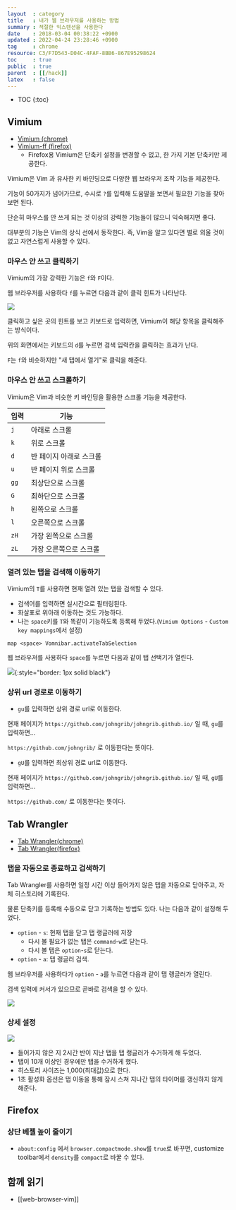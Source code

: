 ```yaml
---
layout  : category
title   : 내가 웹 브라우저를 사용하는 방법
summary : 적절한 익스텐션을 사용한다
date    : 2018-03-04 00:38:22 +0900
updated : 2022-04-24 23:28:46 +0900
tag     : chrome
resource: C3/F7D543-D04C-4FAF-8BB6-867E95298624
toc     : true
public  : true
parent  : [[/hack]]
latex   : false
---
```

* TOC
{:toc}

## Vimium

- [Vimium (chrome)]( https://chrome.google.com/webstore/detail/vimium/dbepggeogbaibhgnhhndojpepiihcmeb )
- [Vimium-ff (firefox)]( https://addons.mozilla.org/ko/firefox/addon/vimium-ff/ )
    - Firefox용 Vimium은 단축키 설정을 변경할 수 없고, 한 가지 기본 단축키만 제공한다.

Vimium은 Vim 과 유사한 키 바인딩으로 다양한 웹 브라우저 조작 기능을 제공한다.

기능이 50가지가 넘어가므로, 수시로 `?`를 입력해 도움말을 보면서 필요한 기능을 찾아보면 된다.

단순히 마우스를 안 쓰게 되는 것 이상의 강력한 기능들이 많으니 익숙해지면 좋다.

대부분의 기능은 Vim의 상식 선에서 동작한다. 즉, Vim을 알고 있다면 별로 외울 것이 없고 자연스럽게 사용할 수 있다.

### 마우스 안 쓰고 클릭하기

Vimium의 가장 강력한 기능은 `f`와 `F`이다.

웹 브라우저를 사용하다 `f`를 누르면 다음과 같이 클릭 힌트가 나타난다.

![]( /resource/C3/F7D543-D04C-4FAF-8BB6-867E95298624/vimium-f.png )

클릭하고 싶은 곳의 힌트를 보고 키보드로 입력하면, Vimium이 해당 항목을 클릭해주는 방식이다.

위의 화면에서는 키보드의 `d`를 누르면 검색 입력칸을 클릭하는 효과가 난다.

`F`는 `f`와 비슷하지만 "새 탭에서 열기"로 클릭을 해준다.

### 마우스 안 쓰고 스크롤하기

Vimium은 Vim과 비슷한 키 바인딩을 활용한 스크롤 기능을 제공한다.

| 입력 | 기능                    |
|------|-------------------------|
| `j`  | 아래로 스크롤           |
| `k`  | 위로 스크롤             |
| `d`  | 반 페이지 아래로 스크롤 |
| `u`  | 반 페이지 위로 스크롤   |
| `gg` | 최상단으로 스크롤       |
| `G`  | 최하단으로 스크롤       |
| `h`  | 왼쪽으로 스크롤         |
| `l`  | 오른쪽으로 스크롤       |
| `zH` | 가장 왼쪽으로 스크롤    |
| `zL` | 가장 오른쪽으로 스크롤  |

### 열려 있는 탭을 검색해 이동하기

Vimium의 `T`를 사용하면 현재 열려 있는 탭을 검색할 수 있다.

- 검색어를 입력하면 실시간으로 필터링된다.
- 화살표로 위아래 이동하는 것도 가능하다.
- 나는 `space`키를 `T`와 똑같이 기능하도록 등록해 두었다.(`Vimium Options` - `Custom key mappings`에서 설정)
```viml
map <space> Vomnibar.activateTabSelection
```


웹 브라우저를 사용하다 `space`를 누르면 다음과 같이 탭 선택기가 열린다.

![]( /resource/C3/F7D543-D04C-4FAF-8BB6-867E95298624/vimium-t.png ){:style="border: 1px solid black"}

### 상위 url 경로로 이동하기

- `gu`를 입력하면 상위 경로 url로 이동한다.

현재 페이지가 `https://github.com/johngrib/johngrib.github.io/` 일 때, `gu`를 입력하면...

`https://github.com/johngrib/` 로 이동한다는 뜻이다.

- `gU`를 입력하면 최상위 경로 url로 이동한다.

현재 페이지가 `https://github.com/johngrib/johngrib.github.io/` 일 때, `gU`를 입력하면...

`https://github.com/` 로 이동한다는 뜻이다.

## Tab Wrangler

- [Tab Wrangler(chrome)]( https://chrome.google.com/webstore/detail/tab-wrangler/egnjhciaieeiiohknchakcodbpgjnchh?hl=ko )
- [Tab Wrangler(firefox)]( https://addons.mozilla.org/ko/firefox/addon/tabwrangler/ )

### 탭을 자동으로 종료하고 검색하기

Tab Wrangler를 사용하면 일정 시간 이상 들어가지 않은 탭을 자동으로 닫아주고, 자체 히스토리에 기록한다.

물론 단축키를 등록해 수동으로 닫고 기록하는 방법도 있다. 나는 다음과 같이 설정해 두었다.

- `option` - `s`: 현재 탭을 닫고 탭 랭글러에 저장
    - 다시 볼 필요가 없는 탭은 `command`-`w`로 닫는다.
    - 다시 볼 탭은 `option`-`s`로 닫는다.
- `option` - `a`: 탭 랭글러 검색.

웹 브라우저를 사용하다가 `option` - `a`를 누르면 다음과 같이 탭 랭글러가 열린다.

검색 입력에 커서가 있으므로 곧바로 검색을 할 수 있다.

![]( /resource/C3/F7D543-D04C-4FAF-8BB6-867E95298624/tab-wrangler.png )

### 상세 설정

![]( /resource/C3/F7D543-D04C-4FAF-8BB6-867E95298624/config.png )

- 들어가지 않은 지 2시간 반이 지난 탭을 탭 랭글러가 수거하게 해 두었다.
- 탭이 10개 이상인 경우에만 탭을 수거하게 했다.
- 히스토리 사이즈는 1,000(최대값)으로 한다.
- 1초 활성화 옵션은 탭 이동을 통해 잠시 스쳐 지나간 탭의 타이머를 갱신하지 않게 해준다.

## Firefox

### 상단 베젤 높이 줄이기

- `about:config` 에서 `browser.compactmode.show`를 `true`로 바꾸면, customize toolbar에서 `density`를 `compact`로 바꿀 수 있다.

## 함께 읽기

- [[web-browser-vim]]

